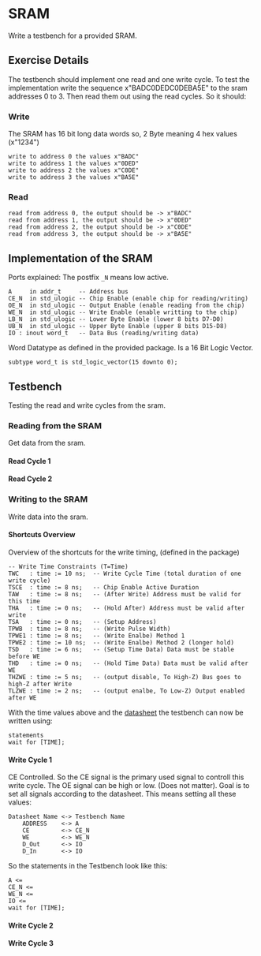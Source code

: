 # SRAM
Write a testbench for a provided SRAM.
## Exercise Details
The testbench should implement one read and one write cycle. To test the implementation write the sequence x"BADC0DEDC0DEBA5E" to the sram addresses 0 to 3. Then read them out using the read cycles. So it should:
### Write
The SRAM has 16 bit long data words so, 2 Byte meaning 4 hex values (x"1234")
```
write to address 0 the values x"BADC"
write to address 1 the values x"0DED"
write to address 2 the values x"C0DE"
write to address 3 the values x"BA5E"
```
### Read
```
read from address 0, the output should be -> x"BADC"
read from address 1, the output should be -> x"0DED"
read from address 2, the output should be -> x"C0DE"
read from address 3, the output should be -> x"BA5E"
```
## Implementation of the SRAM
Ports explained: The postfix `_N` means low active.
```
A     in addr_t     -- Address bus
CE_N  in std_ulogic -- Chip Enable (enable chip for reading/writing)
OE_N  in std_ulogic -- Output Enable (enable reading from the chip)
WE_N  in std_ulogic -- Write Enable (enable writting to the chip)
LB_N  in std_ulogic -- Lower Byte Enable (lower 8 bits D7-D0)
UB_N  in std_ulogic -- Upper Byte Enable (upper 8 bits D15-D8)
IO : inout word_t   -- Data Bus (reading/writing data)
```
Word Datatype as defined in the provided package. Is a 16 Bit Logic Vector.
```
subtype word_t is std_logic_vector(15 downto 0);
```
## Testbench
Testing the read and write cycles from the sram.
### Reading from the SRAM
Get data from the sram.
#### Read Cycle 1
#### Read Cycle 2
### Writing to the SRAM
Write data into the sram.
#### Shortcuts Overview
Overview of the shortcuts for the write timing, (defined in the package)
```
-- Write Time Constraints (T=Time)
TWC   : time := 10 ns;  -- Write Cycle Time (total duration of one write cycle)
TSCE  : time := 8 ns;   -- Chip Enable Active Duration
TAW   : time := 8 ns;   -- (After Write) Address must be valid for this time
THA   : time := 0 ns;   -- (Hold After) Address must be valid after write
TSA   : time := 0 ns;   -- (Setup Address)
TPWB  : time := 8 ns;   -- (Write Pulse Width)
TPWE1 : time := 8 ns;   -- (Write Enalbe) Method 1
TPWE2 : time := 10 ns;  -- (Write Enalbe) Method 2 (longer hold)
TSD   : time := 6 ns;   -- (Setup Time Data) Data must be stable before WE
THD   : time := 0 ns;   -- (Hold Time Data) Data must be valid after WE
THZWE : time := 5 ns;   -- (output disable, To High-Z) Bus goes to high-Z after Write
TLZWE : time := 2 ns;   -- (output enalbe, To Low-Z) Output enabled after WE
```
With the time values above and the [datasheet](https://www.issi.com/WW/pdf/61WV102416ALL.pdf) the testbench can now be written using:
```
statements
wait for [TIME];
```
#### Write Cycle 1
CE Controlled. So the CE signal is the primary used signal to controll this write cycle.
The OE signal can be high or low. (Does not matter). Goal is to set all signals according to the datasheet.
This means setting all these values:
```
Datasheet Name <-> Testbench Name
    ADDRESS    <-> A
    CE         <-> CE_N
    WE         <-> WE_N
    D_Out      <-> IO
    D_In       <-> IO
```
So the statements in the Testbench look like this:
```
A <=
CE_N <=
WE_N <=
IO <=
wait for [TIME];
```

#### Write Cycle 2
#### Write Cycle 3
